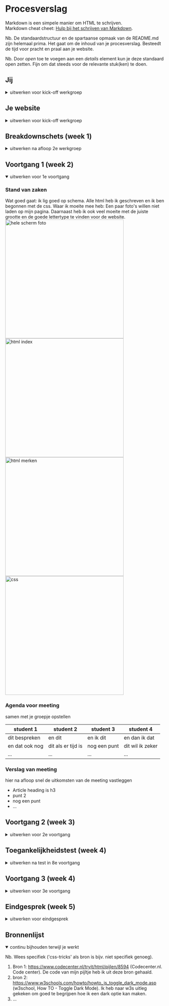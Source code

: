 # Procesverslag
Markdown is een simpele manier om HTML te schrijven.  
Markdown cheat cheet: [Hulp bij het schrijven van Markdown](https://github.com/adam-p/markdown-here/wiki/Markdown-Cheatsheet).

Nb. De standaardstructuur en de spartaanse opmaak van de README.md zijn helemaal prima. Het gaat om de inhoud van je procesverslag. Besteedt de tijd voor pracht en praal aan je website.

Nb. Door *open* toe te voegen aan een *details* element kun je deze standaard open zetten. Fijn om dat steeds voor de relevante stuk(ken) te doen.





## Jij

<details>
<summary>uitwerken voor kick-off werkgroep</summary>

### Auteur:
<p>Sara Klaverstijn</p>

#### Je startniveau:
<p>Mijn startniveau is op dit moment blauw. Vorig jaar wist ik nog niks en heb ik veel geleerd. Alleen ben ik weer veel vergeten omdat ik lang niet met HTML, CSS en Javascript heb gewerkt.Maar ik denk als ik weer begin dat ik snel weer het ga begrijpen. </p>


#### Je focus:

hier je focus (kies uit responsive óf surface plane)
 
</details>





## Je website

<details>
<summary>uitwerken voor kick-off werkgroep</summary>

### Je opdracht:
<a href="https://github.com/SaraKlaverstijn/FED/blob/main/images/heinekennederland.png?raw=true">Heineken Nederland</a>

#### Screenshot(s) van de eerste pagina (small screen): 
<p>Onze merken</p>
<img src="https://github.com/SaraKlaverstijn/FED/blob/main/images/onzemerken.png?raw=true" width="375px" alt="omschrijving van de pagina">

#### Screenshot(s) van de tweede pagina (small screen):
<p>Ons bedrijf</p>
<img src="https://github.com/SaraKlaverstijn/FED/blob/main/images/onsbedrijf.png?raw=true" width="375px" alt="omschrijving van de pagina">
 
</details>



## Breakdownschets (week 1)

<details>
<summary>uitwerken na afloop 2e werkgroep</summary>

### de hele pagina: 
<img src="https://github.com/SaraKlaverstijn/FED/blob/main/images/breakdown.bedrijf.header.png?raw=true" width="375px" alt="breakdown bedrijf 1">
<img src="https://github.com/SaraKlaverstijn/FED/blob/main/images/breakdown.bedrijf.footer.png?raw=true" width="375px" alt="breakdown bedrijf 2">
<img src="https://github.com/SaraKlaverstijn/FED/blob/main/images/breakdown.merken.header.png?raw=true" width="375px" alt="breakdown merken 1">
<img src="https://github.com/SaraKlaverstijn/FED/blob/main/images/breakdown.merken.footer.png?raw=true" width="375px" alt="breakdown merken 2">

### dynamisch deel (bijv menu): 
<img src="https://github.com/SaraKlaverstijn/FED/blob/main/images/breakdown.menu.png?raw=true" width="375px" alt="breakdown menu">



</details>





## Voortgang 1 (week 2)

<details open>
<summary>uitwerken voor 1e voortgang</summary>

### Stand van zaken
Wat goed gaat: ik lig goed op schema. Alle html heb ik geschreven en ik ben begonnen met de css. 
Waar ik moeite mee heb: Een paar foto's willen niet laden op mijn pagina. Daarnaast heb ik ook veel moeite met de juiste grootte en de goede lettertype 
te vinden voor de website.
<img src="https://github.com/SaraKlaverstijn/FED/blob/main/images/heinekennederland.png?raw=true" width="375px" alt="hele scherm foto">
<img src="https://github.com/SaraKlaverstijn/FED/blob/main/images/html.index.png?raw=true" width="375px" alt="html index">
<img src="https://github.com/SaraKlaverstijn/FED/blob/main/images/html.merken.png?raw=true" width="375px" alt="html merken">
<img src="https://github.com/SaraKlaverstijn/FED/blob/main/images/css.png?raw=true" width="375px" alt="css">


### Agenda voor meeting
samen met je groepje opstellen

| student 1      | student 2          | student 3    | student 4        |
| ---            | ---                | ---          | ---              |
| dit bespreken  | en dit             | en ik dit    | en dan ik dat    |
| en dat ook nog | dit als er tijd is | nog een punt | dit wil ik zeker |
| ...            | ...                | ...          | ...              |


### Verslag van meeting
hier na afloop snel de uitkomsten van de meeting vastleggen

- Article heading is h3
- punt 2
- nog een punt
- ...

</details>





## Voortgang 2 (week 3)

<details>
<summary>uitwerken voor 2e voortgang</summary>

### Stand van zaken
Het gaat wel goed deze week. Mijn HTML heb ik af en ik ben verder gaan werken aan mijn CSS. Ik ben al best wel ver met mijn CSS. Ik moet alleen nog 
de moeilijke dingen doen. Ik ben nog niet begonnen met mijn javascript. 


### Agenda voor meeting
samen met je groepje opstellen

| student 1      | student 2          | student 3    | student 4        |
| ---            | ---                | ---          | ---              |
| dit bespreken  | en dit             | en ik dit    | en dan ik dat    |
| en dat ook nog | dit als er tijd is | nog een punt | dit wil ik zeker |
| ...            | ...                | ...          | ...              |


### Verslag van meeting
hier na afloop snel de uitkomsten van de meeting vastleggen

- Span gebruiken om in CSS hoofdletters te maken.
- Begin met je javascript
- 
- 

</details>





## Toegankelijkheidstest (week 4)

<details>
<summary>uitwerken na test in 8e voortgang</summary>

### Bevindingen
Lijst met je bevindingen die in de test naar voren kwamen:

#### Is het tabbaar?
Bij de eerste opdracht moesten we door onze site tabben. De linkjes pakte de computer goed. Het lukte me niet om
de teksten ook mee te krijgen tijdens het tabben.


#### Hoe goed leesbaar? 
Bij de tweede opdracht moest ik doormiddel van verschillende brillen door mijn site heen. De eerste bril zorgde ervoor dat 
ik mijn kleuren anders ging zien. Met de bril op kon ik alles nog goed lezen. Met de andere brillen kon ik ook gewoon goed door 
mijn website.


#### Titel volgende bevinding. 
Daarna kreeg ik een band om mijn arm waardoor mijn arm helemaal ging trillen. Het was niet heel moeilijk om door mijn site te gaan alleen ik realiseerde
met wel dat mijn buttons misschien wat groter moeten. 



</details>





## Voortgang 3 (week 4)

<details>
<summary>uitwerken voor 3e voortgang</summary>

### Stand van zaken
Ik loop tot nu toe best wel goed op schema. Ik loop een beetje achter met de CSS scrhijven en ik ben nog steeds niet begonnen aan de javascript. Maar tot nu toe 
ziet er site er wel al best wel hetzelfde uit als die van Heineken.


### Agenda voor meeting
samen met je groepje opstellen

| student 1      | student 2          | student 3    | student 4        |
| ---            | ---                | ---          | ---              |
| dit bespreken  | en dit             | en ik dit    | en dan ik dat    |
| en dat ook nog | dit als er tijd is | nog een punt | dit wil ik zeker |
| ...            | ...                | ...          | ...              |


### Verslag van meeting
hier na afloop snel de uitkomsten van de meeting vastleggen

- Echt verder gaan werken
- 

</details>





## Eindgesprek (week 5)

<details>
<summary>uitwerken voor eindgesprek</summary>

### Stand van zaken
Ik ben eindelijk begonnen aan mijn javascript en ik was ook nog vergeten dat ik iets moest bedenken voor Surface. Doormiddel van hulp door Sam lukte het me uiteindelijk om 
een goede hamburg menu te maken. Daarnaast heb ik gewerkt aan mijn dark/light mode. Ik ben best wel trots op mijn eindproduct. Het kan altijd nog wel wat beter maar ik heb weer
veel geleerd deze paar werken. Wat beter kon gaan is dat ik de dingen die ik moeilijk vond niet zo moest uitstellen. Hierdoor kwam ik in tijdnood op het eind.

### Screenshot(s)
<img src="https://github.com/SaraKlaverstijn/FED/blob/main/images/onsbedrijf.eindfoto2.png?raw=true" width="375px" alt="eindfoto ons bedrijf">
<img src="https://github.com/SaraKlaverstijn/FED/blob/main/images/menu.eindfoto2.png?raw=true" width="375px" alt="eindfoto menu">
<img src="https://github.com/SaraKlaverstijn/FED/blob/main/images/onzemerken.eindfoto.png?raw=true" width="375px" alt="eindfoto menu">

</details>





## Bronnenlijst

<details open>
<summary>continu bijhouden terwijl je werkt</summary>

Nb. Wees specifiek ('css-tricks' als bron is bijv. niet specifiek genoeg).

1. Bron 1: https://www.codecenter.nl/tryit/html/pijlen/8594 (Codecenter.nl. Code center). De code van mijn pijltje heb ik uit deze bron gehaald.
2. bron 2: https://www.w3schools.com/howto/howto_js_toggle_dark_mode.asp (w3school, How TO - Toggle Dark Mode). Ik heb naar w3s uitleg gekeken om goed te begrijpen hoe ik een dark optie kan maken.
3. ...

</details>